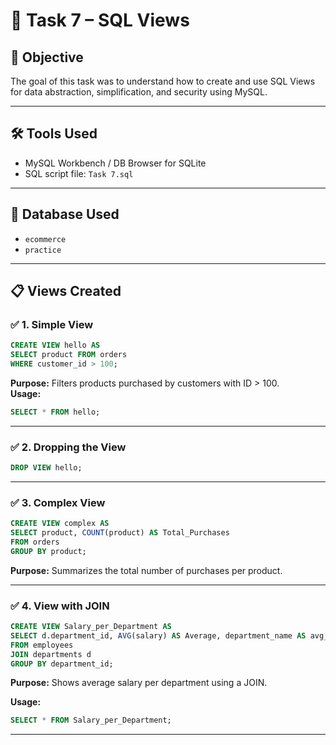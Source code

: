 
# 🧠 Task 7 – SQL Views

## 📌 Objective
The goal of this task was to understand how to create and use SQL Views for data abstraction, simplification, and security using MySQL.

---

## 🛠 Tools Used
- MySQL Workbench / DB Browser for SQLite
- SQL script file: `Task 7.sql`

---

## 📂 Database Used
- `ecommerce`
- `practice`

---

## 📋 Views Created

### ✅ 1. Simple View
```sql
CREATE VIEW hello AS 
SELECT product FROM orders
WHERE customer_id > 100;
```
**Purpose:** Filters products purchased by customers with ID > 100.  
**Usage:**
```sql
SELECT * FROM hello;
```

---

### ✅ 2. Dropping the View
```sql
DROP VIEW hello;
```

---

### ✅ 3. Complex View
```sql
CREATE VIEW complex AS 
SELECT product, COUNT(product) AS Total_Purchases 
FROM orders
GROUP BY product;
```
**Purpose:** Summarizes the total number of purchases per product.

---

### ✅ 4. View with JOIN
```sql
CREATE VIEW Salary_per_Department AS
SELECT d.department_id, AVG(salary) AS Average, department_name AS avg_salary
FROM employees
JOIN departments d
GROUP BY department_id;
```
**Purpose:** Shows average salary per department using a JOIN.

**Usage:**
```sql
SELECT * FROM Salary_per_Department;
```

---
